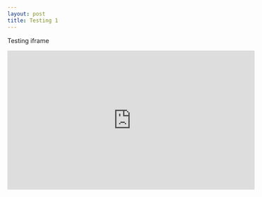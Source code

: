 ```yaml
---
layout: post
title: Testing 1
---
```


Testing iframe

<iframe width="560" height="315" src="https://www.youtube.com/embed/9YffrCViTVk" title="YouTube video player" frameborder="0" allow="accelerometer; autoplay; clipboard-write; encrypted-media; gyroscope; picture-in-picture; web-share" allowfullscreen></iframe>
